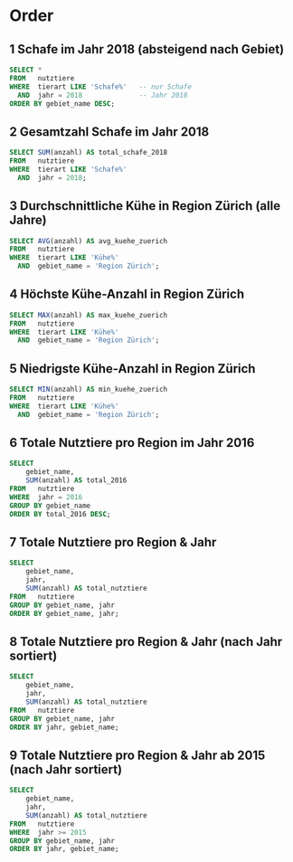 # Order

## 1  Schafe im Jahr 2018 (absteigend nach Gebiet)
```sql
SELECT *
FROM   nutztiere
WHERE  tierart LIKE 'Schafe%'   -- nur Schafe
  AND  jahr = 2018              -- Jahr 2018
ORDER BY gebiet_name DESC;
```

## 2  Gesamtzahl Schafe im Jahr 2018
```sql
SELECT SUM(anzahl) AS total_schafe_2018
FROM   nutztiere
WHERE  tierart LIKE 'Schafe%'
  AND  jahr = 2018;
```

## 3  Durchschnittliche Kühe in **Region Zürich** (alle Jahre)
```sql
SELECT AVG(anzahl) AS avg_kuehe_zuerich
FROM   nutztiere
WHERE  tierart LIKE 'Kühe%'
  AND  gebiet_name = 'Region Zürich';
```

## 4  Höchste Kühe-Anzahl in **Region Zürich**
```sql
SELECT MAX(anzahl) AS max_kuehe_zuerich
FROM   nutztiere
WHERE  tierart LIKE 'Kühe%'
  AND  gebiet_name = 'Region Zürich';
```

## 5  Niedrigste Kühe-Anzahl in **Region Zürich**
```sql
SELECT MIN(anzahl) AS min_kuehe_zuerich
FROM   nutztiere
WHERE  tierart LIKE 'Kühe%'
  AND  gebiet_name = 'Region Zürich';
```

## 6  Totale Nutztiere pro Region im Jahr 2016
```sql
SELECT
    gebiet_name,
    SUM(anzahl) AS total_2016
FROM   nutztiere
WHERE  jahr = 2016
GROUP BY gebiet_name
ORDER BY total_2016 DESC;
```

## 7  Totale Nutztiere **pro Region & Jahr**
```sql
SELECT
    gebiet_name,
    jahr,
    SUM(anzahl) AS total_nutztiere
FROM   nutztiere
GROUP BY gebiet_name, jahr
ORDER BY gebiet_name, jahr;
```

## 8  Totale Nutztiere pro Region & Jahr (nach Jahr sortiert)
```sql
SELECT
    gebiet_name,
    jahr,
    SUM(anzahl) AS total_nutztiere
FROM   nutztiere
GROUP BY gebiet_name, jahr
ORDER BY jahr, gebiet_name;
```

## 9  Totale Nutztiere pro Region & Jahr **ab 2015** (nach Jahr sortiert)
```sql
SELECT
    gebiet_name,
    jahr,
    SUM(anzahl) AS total_nutztiere
FROM   nutztiere
WHERE  jahr >= 2015
GROUP BY gebiet_name, jahr
ORDER BY jahr, gebiet_name;
```
